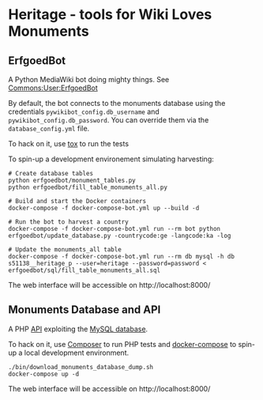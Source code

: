 Heritage - tools for Wiki Loves Monuments
=========================================


ErfgoedBot
----------

A Python MediaWiki bot doing mighty things. See [Commons:User:ErfgoedBot](https://commons.wikimedia.org/wiki/User:ErfgoedBot)

By default, the bot connects to the monuments database using the credentials
`pywikibot_config.db_username` and `pywikibot_config.db_password`.
You can override them via the `database_config.yml` file.

To hack on it, use [tox](https://tox.readthedocs.io) to run the tests

To spin-up a development environement simulating harvesting:

```
# Create database tables
python erfgoedbot/monument_tables.py
python erfgoedbot/fill_table_monuments_all.py

# Build and start the Docker containers
docker-compose -f docker-compose-bot.yml up --build -d

# Run the bot to harvest a country
docker-compose -f docker-compose-bot.yml run --rm bot python erfgoedbot/update_database.py -countrycode:ge -langcode:ka -log

# Update the monuments_all table
docker-compose -f docker-compose-bot.yml run --rm db mysql -h db s51138__heritage_p --user=heritage --password=password < erfgoedbot/sql/fill_table_monuments_all.sql
```

The web interface will be accessible on http://localhost:8000/


Monuments Database and API
--------------------------

A PHP [API](https://commons.wikimedia.org/wiki/Commons:Monuments_database/API) exploiting the [MySQL database](https://commons.wikimedia.org/wiki/Commons:Monuments_database).

To hack on it, use [Composer](https://getcomposer.org/) to run PHP tests and [docker-compose](https://docs.docker.com/compose/) to spin-up a local development environment.

```
./bin/download_monuments_database_dump.sh
docker-compose up -d
```

The web interface will be accessible on http://localhost:8000/
